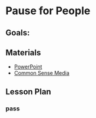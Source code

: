 # Pause for People

## Goals:


## Materials

* [PowerPoint](https://docs.google.com/presentation/d/1DxkJ65OppwfgM5iLsEFekTltBQmcR4zqBmCrkr4RNTY/edit#slide=id.g5dff918b6b_1_6)
* [Common Sense Media](https://www.commonsense.org/education/digital-citizenship/lesson/pause-for-people)
## Lesson Plan

### pass



